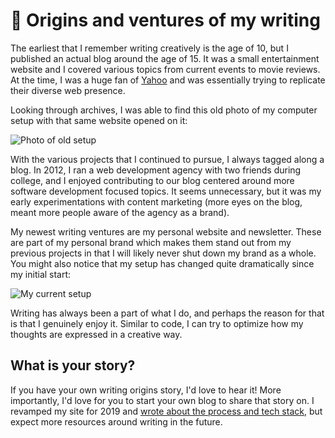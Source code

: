 # 📝 Origins and ventures of my writing

The earliest that I remember writing creatively is the age of 10, but I published an actual blog around the age of 15. It was a small entertainment website and I covered various topics from current events to movie reviews. At the time, I was a huge fan of [Yahoo](https://www.yahoo.com/) and was essentially trying to replicate their diverse web presence.

Looking through archives, I was able to find this old photo of my computer setup with that same website opened on it:

![Photo of old setup](https://buttondown.s3.us-west-2.amazonaws.com/images/5e527462-321d-4fdb-9311-94ea146de449.jpg) 

With the various projects that I continued to pursue, I always tagged along a blog. In 2012, I ran a web development agency with two friends during college, and I enjoyed contributing to our blog centered around more software development focused topics. It seems unnecessary, but it was my early experimentations with content marketing (more eyes on the blog, meant more people aware of the agency as a brand).

My newest writing ventures are my personal website and newsletter. These are part of my personal brand which makes them stand out from my previous projects in that I will likely never shut down my brand as a whole. You might also notice that my setup has changed quite dramatically since my initial start:

 ![My current setup](https://buttondown.s3.us-west-2.amazonaws.com/images/9434c80e-ebf4-427b-982a-a26bb31a02d8.jpeg) 
 
 Writing has always been a part of what I do, and perhaps the reason for that is that I genuinely enjoy it. Similar to code, I can try to optimize how my thoughts are expressed in a creative way.

## What is your story?

If you have your own writing origins story, I'd love to hear it! More importantly, I'd love for you to start your own blog to share that story on. I revamped my site for 2019 and [wrote about the process and tech stack](https://sunnysingh.io/blog/revamping-personal-site-gatsby), but expect more resources around writing in the future.